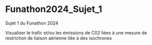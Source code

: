 # Funathon2024_Sujet_1
Sujet 1 du Funathon 2024

Visualiser le trafic et/ou les émissions de C02 liées à une mesure de restriction de liaison aérienne liée à des isochrones
